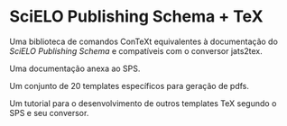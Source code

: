   SciELO Publishing Schema + TeX
  =================================
  
  Uma biblioteca de comandos ConTeXt equivalentes à documentação do
  *SciELO Publishing Schema* e compatíveis com o conversor jats2tex. 
   
  Uma documentação anexa ao SPS.
   
  Um conjunto de 20 templates específicos para geração de pdfs. 
  
  Um tutorial para o desenvolvimento de outros templates TeX segundo o SPS e seu conversor.                                                                           
